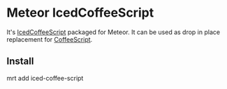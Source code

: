 # Meteor IcedCoffeeScript

It's [IcedCoffeeScript](http://maxtaco.github.io/coffee-script/) packaged for Meteor. It can be used as drop in place replacement for [CoffeeScript](http://coffeescript.org/).

## Install

mrt add iced-coffee-script

